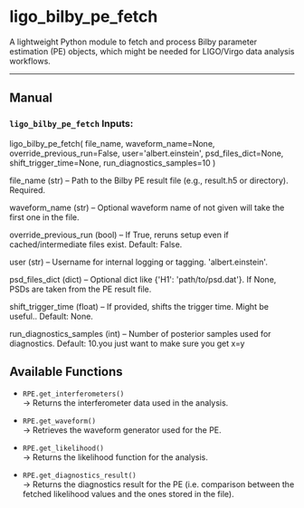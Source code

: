 # ligo_bilby_pe_fetch

A lightweight Python module to fetch and process Bilby parameter estimation (PE) objects, which might be needed for LIGO/Virgo data analysis workflows.

---

## Manual

###  `ligo_bilby_pe_fetch` Inputs:


ligo_bilby_pe_fetch(
    file_name,
    waveform_name=None,
    override_previous_run=False,
    user='albert.einstein',
    psd_files_dict=None,
    shift_trigger_time=None,
    run_diagnostics_samples=10
)

file_name               (str)   – Path to the Bilby PE result file (e.g., result.h5 or directory). Required.

waveform_name           (str)   – Optional waveform name of not given will take the first one in the file.

override_previous_run   (bool)  – If True, reruns setup even if cached/intermediate files exist. Default: False.

user                    (str)   – Username for internal logging or tagging. 'albert.einstein'.

psd_files_dict          (dict)  – Optional dict like {'H1': 'path/to/psd.dat'}. If None, PSDs are taken from the PE result file.

shift_trigger_time      (float) – If provided, shifts the trigger time. Might be useful.. Default: None.

run_diagnostics_samples (int)   – Number of posterior samples used for diagnostics. Default: 10.you just want to make sure you get x=y

##  Available Functions

- `RPE.get_interferometers()`  
  → Returns the interferometer data used in the analysis.

- `RPE.get_waveform()`  
  → Retrieves the waveform generator used for the PE.

- `RPE.get_likelihood()`  
  → Returns the likelihood function for the analysis.

- `RPE.get_diagnostics_result()`  
  → Returns the diagnostics result for the PE (i.e. comparison between the fetched likelihood values and the ones stored in the file).
